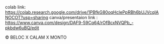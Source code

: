 colab link: https://colab.research.google.com/drive/1PBfkG80oqHcIePpRBh6bUJVcqIANOCOT?usp=sharing
canva/presentaion link : https://www.canva.com/design/DAF9-59Cq64/rOfBcxNVQPb_-pkbdw6uBQ/edit


© BELOC X CALAM X MONTO
